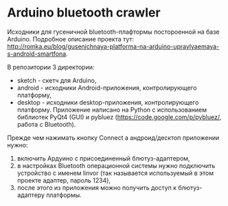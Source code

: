 Arduino bluetooth crawler
=========================

Исходники для гусеничной bluetooth-плафтормы постороенной на базе Arduino. Подробное описание проекта тут: http://romka.eu/blog/gusenichnaya-platforma-na-arduino-upravlyaemaya-s-android-smartfona.

В репозитории 3 директории:
* sketch - скетч для Arduino,
* android - исходники Android-приложения, контролирующего платформу,
* desktop - исходники desktop-приложения, контролирующего платформу. Приложение написано на Python с использованием библиотек PyQt4 (GUI) и pybluez (https://code.google.com/p/pybluez/, работа с Bluetooth).
 
Прежде чем нажимать кнопку Connect а андроид/десктоп приложении нужно:

1. включить Ардуино с присоединенный блютуз-адаптером,
2. в настройках Bluetooth операционной системы нужно подключить устройство с именем linvor (так называется используемый в этом проекте адаптер, пароль 1234),
3. после этого из приложения можно получить доступ к блютуз-адаптеру платформы.
